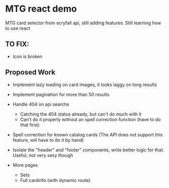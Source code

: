 # MTG react demo

MTG card selector from scryfall api, still adding features. Still learning how to use react

## TO FIX: 
- Icon is broken

## Proposed Work

- Implement lazy loading on card images, it looks laggy on long results
- Implement pagination for more than 50 results

- Handle 404 on api searchs
    - Catching the 404 status already, but can't do much with it
    - Can't do it properly without an spell correction function (have to do that first)

- Spell correction for known catalog cards (The API does not support this feature, will have to do it by hand)

- Isolate the "header" and "footer" components, write better logic for that. Useful, not very sexy though
- More pages
    - Sets
    - Full cardinfo (with dynamic route)

